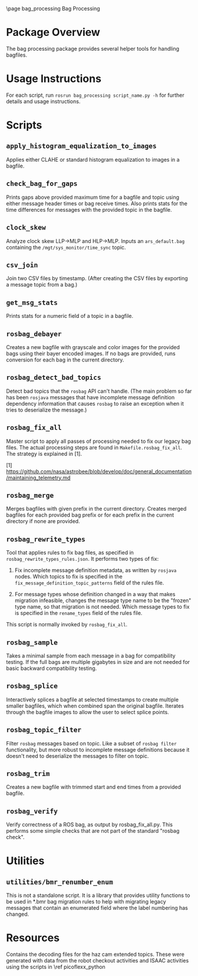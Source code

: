 \page bag_processing Bag Processing

# Package Overview
The bag processing package provides several helper tools for handling bagfiles.

# Usage Instructions
For each script, run `rosrun bag_processing script_name.py -h` for further details and
usage instructions.

# Scripts
## `apply_histogram_equalization_to_images`
Applies either CLAHE or standard histogram equalization to images in a bagfile.

## `check_bag_for_gaps`
Prints gaps above provided maximum time for a bagfile and topic using either message header times or bag receive times.
Also prints stats for the time differences for messages with the provided topic in the bagfile.

## `clock_skew`
Analyze clock skew LLP->MLP and HLP->MLP. Inputs an `ars_default.bag`
containing the `/mgt/sys_monitor/time_sync` topic.

## `csv_join`
Join two CSV files by timestamp. (After creating the CSV files by exporting a message topic from a bag.)

## `get_msg_stats`
Prints stats for a numeric field of a topic in a bagfile.

## `rosbag_debayer`
Creates a new bagfile with grayscale and color images for the provided bags using their bayer encoded images.
If no bags are provided, runs conversion for each bag in the current directory.

## `rosbag_detect_bad_topics`
Detect bad topics that the `rosbag` API can't handle. (The main problem so
far has been `rosjava` messages that have incomplete message definition
dependency information that causes `rosbag` to raise an exception when it
tries to deserialize the message.)

## `rosbag_fix_all`
Master script to apply all passes of processing needed to fix our legacy
bag files. The actual processing steps are found in
`Makefile.rosbag_fix_all`. The strategy is explained in [1].

[1] https://github.com/nasa/astrobee/blob/develop/doc/general_documentation/maintaining_telemetry.md

## `rosbag_merge`
Merges bagfiles with given prefix in the current directory. Creates merged
bagfiles for each provided bag prefix or for each prefix in the current directory
if none are provided.

## `rosbag_rewrite_types`
Tool that applies rules to fix bag files, as specified in
`rosbag_rewrite_types_rules.json`. It performs two types of fix:

1. Fix incomplete message definition metadata, as written by `rosjava`
   nodes. Which topics to fix is specified in the
   `fix_message_definition_topic_patterns` field of the rules file.

2. For message types whose definition changed in a way that makes
   migration infeasible, changes the message type name to be the
   "frozen" type name, so that migration is not needed. Which message
   types to fix is specified in the `rename_types` field of the rules
   file.

This script is normally invoked by `rosbag_fix_all`.

## `rosbag_sample`
Takes a minimal sample from each message in a bag for compatibility
testing. If the full bags are multiple gigabytes in size and are not
needed for basic backward compatibility testing.

## `rosbag_splice`
Interactively splices a bagfile at selected timestamps to create multiple
smaller bagfiles, which when combined span the original bagfile. Iterates
through the bagfile images to allow the user to select splice points.

## `rosbag_topic_filter`
Filter `rosbag` messages based on topic. Like a subset of `rosbag filter`
functionality, but more robust to incomplete message definitions because
it doesn't need to deserialize the messages to filter on topic.

## `rosbag_trim`
Creates a new bagfile with trimmed start and end times from a provided
bagfile.

## `rosbag_verify`
Verify correctness of a ROS bag, as output by rosbag_fix_all.py. This
performs some simple checks that are not part of the standard "rosbag
check".

# Utilities

## `utilities/bmr_renumber_enum`
This is not a standalone script. It is a library that provides utility
functions to be used in \*.bmr bag migration rules to help with migrating
legacy messages that contain an enumerated field where the label
numbering has changed.

# Resources

Contains the decoding files for the haz cam extended topics. These were
generated with data from the robot checkout activities and ISAAC activities
using the scripts in \ref picoflexx_python